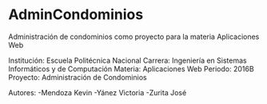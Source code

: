 # AdminCondominios
Administración de condominios como proyecto para la materia Aplicaciones Web

Institución: Escuela Politécnica Nacional
Carrera: Ingeniería en Sistemas Informáticos y de Computación
Materia: Aplicaciones Web
Periodo: 2016B
Proyecto: Administración de Condominios

Autores:  -Mendoza Kevin
          -Yánez Victoria
          -Zurita José
